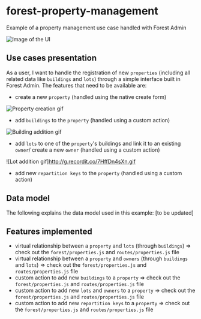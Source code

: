 # forest-property-management
Example of a property management use case handled with Forest Admin

![Image of the UI](http://g.recordit.co/CMKczSl14n.gif)


## Use cases presentation
As a user, I want to handle the registration of new `properties` (including all related data like `buildings` and `lots`) through a simple interface built in Forest Admin.
The features that need to be available are:
* create a new `property` (handled using the native create form)

![Property creation gif](http://g.recordit.co/JYktiHXBLa.gif)

* add `buildings` to the `property` (handled using a custom action)

![Building addition gif](https://recordit.co/sXK4nhYwWP/gif)

* add `lots` to one of the `property`'s buildings and link it to an existing `owner`/ create a new `owner` (handled using a custom action)

![Lot addition gif]http://g.recordit.co/7HffDn4sXn.gif

* add new `repartition keys` to the `property` (handled using a custom action)
## Data model
The following explains the data model used in this example:
[to be updated]
## Features implemented
* virtual relationship between a `property` and `lots` (through `buildings`) => check out the `forest/properties.js` and `routes/properties.js` file
* virtual relationship between a `property` and `owners` (through `buildings` and `lots`) => check out the `forest/properties.js` and `routes/properties.js` file
* custom action to add new `buildings` to a `property` => check out the `forest/properties.js` and `routes/properties.js` file
* custom action to add new `lots` and `owners` to a `property` => check out the `forest/properties.js` and `routes/properties.js` file
* custom action to add new `repartition keys` to a `property` => check out the `forest/properties.js` and `routes/properties.js` file
